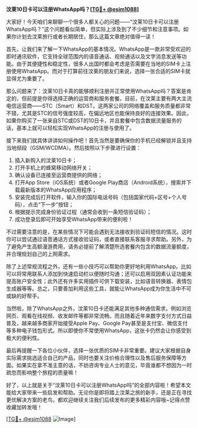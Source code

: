 **汶莱10日卡可以注册WhatsApp吗？[[TG💪+ @esim1088](https://t.me/s/esim1088)]**

大家好！今天咱们来聊聊一个很多人都关心的问题——“汶莱10日卡可以注册WhatsApp吗？”这个问题看似简单，但实际上涉及到了不少细节和注意事项。如果你计划去汶莱旅行或者长期居住，那么这篇文章绝对值得一读！

首先，让我们来了解一下WhatsApp的基本情况。WhatsApp是一款非常受欢迎的即时通讯软件，它支持全球范围内的语音通话、视频通话以及文字消息发送等功能。由于其便捷性和稳定性，很多人出国时都会考虑是否需要在当地的SIM卡上注册使用WhatsApp。而对于打算前往汶莱的朋友们来说，选择一张合适的SIM卡就显得尤为重要了。

那么问题来了：汶莱10日卡真的能够顺利注册并正常使用WhatsApp吗？答案是肯定的，但前提是你得选择正确的运营商和服务套餐。目前，在汶莱主要有两大主流电信运营商——STC（Smart）和DST。这两家公司的网络覆盖和服务质量都非常不错，尤其是STC的信号强度较高，在偏远地区也能保持良好的连接效果。因此，如果你购买了一张来自STC或DST的10日卡，并且套餐中包含数据流量服务的话，基本上就可以轻松实现WhatsApp的注册与使用了。

接下来我们就具体讲讲如何操作吧！首先当然是要确保你的手机已经解锁并且支持当地频段（GSM/WCDMA）。然后按照以下步骤进行设置：

1. 插入新购入的汶莱10日卡；
2. 打开手机上的蜂窝移动网络开关；
3. 确认设备已连接至运营商提供的网络；
4. 打开App Store（iOS系统）或者Google Play商店（Android系统），搜索并下载最新版本的WhatsApp应用程序；
5. 安装完成后打开软件，输入你的国际电话号码（包括国家代码+区号+个人号码），点击“下一步”按钮；
6. 根据提示完成身份验证过程（通常会收到一条短信验证码）；
7. 成功登录后即可开始享受WhatsApp带来的便利啦！

不过需要注意的是，在某些情况下可能会遇到无法接收到验证码短信的情况。这时你可以尝试通过语音通话方式接收验证码，或者直接联系客服寻求帮助。另外，为了避免产生高额漫游费用，请务必提前了解清楚所选套餐内包含的数据流量额度，并合理规划自己的上网需求。

除了上述常规流程之外，还有一些小技巧可以帮助你更好地利用WhatsApp。比如可以将常用联系人添加到快速启动栏以便随时沟通；还可以启用双因素认证功能来提高账户安全性；此外还有许多实用插件可供下载安装，比如语音转换器、表情包生成器等等。总之，只要善加利用这些工具，就能让WhatsApp成为你生活中不可或缺的好帮手。

当然啦，除了WhatsApp之外，汶莱10日卡还能满足其他多种通信需求。例如浏览网页、观看在线视频、收发邮件等都非常流畅。而且随着近年来数字支付方式日益普及，越来越多商家开始接受Apple Pay、Google Pay甚至是支付宝、微信支付等多种电子钱包形式。所以即使你不常使用WhatsApp，这张卡仍然会让你感受到极大的便利性。

最后再提醒一下各位小伙伴，选择一张优质的SIM卡非常重要。建议大家根据自身实际需求挑选适合自己的产品，同时也要关注价格合理性以及售后服务保障等方面。如果实在拿不准主意的话，不妨咨询专业人士的意见，毕竟谁都不想因为一时疏忽而影响整个旅程的质量嘛！

好了，以上就是关于“汶莱10日卡可以注册WhatsApp吗”的全部内容啦！希望本文能给大家带来一些启发和帮助。无论你是即将踏上汶莱之旅的新手，还是正在寻找更优解决方案的老鸟，都欢迎继续关注我们后续发布的更多精彩内容哦~记得点赞收藏加转发哦！

[[TG💪+ @esim1088](https://t.me/s/esim1088) ![Image](https://i.postimg.cc/4NQfJmqS/Snipaste-2025-05-13-00-14-12.png)]